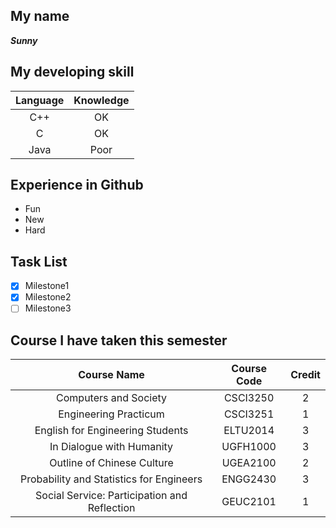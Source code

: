 ## My name
**_Sunny_**

## My developing skill
| Language | Knowledge |
|:--------:|:---------:|
|    C++   |     OK    |
|     C    |     OK    |
|   Java   |    Poor   |

## Experience in Github
- Fun
- New
- Hard

## Task List
- [x] Milestone1
- [x] Milestone2
- [ ] Milestone3

## Course I have taken this semester
|                  Course Name                 | Course Code | Credit |
|:--------------------------------------------:|:-----------:|:------:|
|             Computers and Society            |   CSCI3250  |    2   |
|             Engineering Practicum            |   CSCI3251  |    1   |
|       English for Engineering Students       |   ELTU2014  |    3   |
|           In Dialogue with Humanity          |   UGFH1000  |    3   |
|          Outline of Chinese Culture          |   UGEA2100  |    2   |
|   Probability and Statistics for Engineers   |   ENGG2430  |    3   |
| Social Service: Participation and Reflection |   GEUC2101  |    1   |
